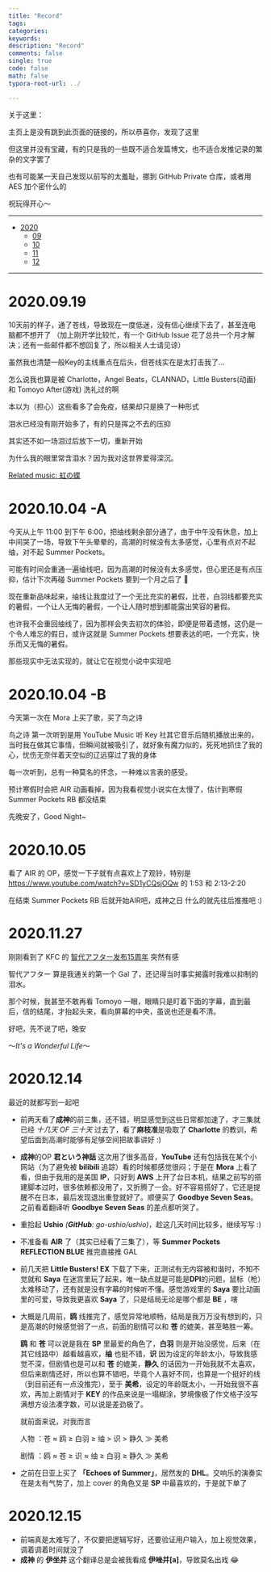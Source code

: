 ```yaml
---
title: "Record"  
tags:  
categories:  
keywords:
description: "Record"  
comments: false    
single: true  
code: false   
math: false
typora-root-url: ../  

---
```




关于这里：

主页上是没有跳到此页面的链接的，所以恭喜你，发现了这里

但这里并没有宝藏，有的只是我的一些既不适合发篇博文，也不适合发推记录的繁杂的文字罢了

也有可能某一天自己发现以前写的太羞耻，挪到 GitHub Private 仓库，或者用 AES 加个密什么的

祝玩得开心～







---

- <a href="#2020">2020</a>
  - <a href="#202009">09</a>
  - <a href="#202010">10</a>
  - <a href="#202011">11</a>
  - <a href="#202012">12</a>

---



<a id=2020></a> <!--2020 START-->

<a id=202009></a> <!--2020-09 START-->

# 2020.09.19

10天前的样子，通了苍线，导致现在一度低迷，没有信心继续下去了，甚至连电脑都不想开了 （加上刚开学比较忙，有一个 GitHub Issue 花了总共一个月才解决；还有一些邮件都不想回复了，所以相关人士请见谅）

虽然我也清楚一般Key的主线重点在后头，但苍线实在是太打击我了... 

<hide>怎么说我也算是被 Charlotte，Angel Beats，CLANNAD，Little Busters(动画) 和 Tomoyo After(游戏) 洗礼过的啊</hide>

本以为（担心）这些看多了会免疫，结果却只是换了一种形式

泪水已经没有刚开始多了，有的只是挥之不去的压抑

其实还不如一场泪过后放下一切，重新开始

为什么我的眼里常含泪水？因为我对这世界爱得深沉。

[Related music: 虹の蝶](https://music.youtube.com/watch?v=GQHr5-BBIZ4&feature=share)

<!--2020-09 END-->

<a id=202010></a> <!--2020-10 START-->

# 2020.10.04 -A

今天从上午 11:00 到下午 6:00，把䌷线剩余部分通了，由于中午没有休息，加上中间哭了一场，导致下午头晕晕的，高潮的时候没有太多感觉，心里有点对不起䌷，对不起 Summer Pockets。

可能有时间会重通一遍䌷线吧，因为高潮的时候没有太多感觉，但心里还是有点压抑，估计下次再碰 Summer Pockets 要到一个月之后了 🙂

现在重新品味起来，䌷线让我度过了一个无比充实的暑假，比苍，白羽线都要充实的暑假，一个让人无悔的暑假，一个让人随时想到都能露出笑容的暑假。

也许我不会重回䌷线了，因为那样会失去初次的体验，即便是带着遗憾，这仍是一个令人难忘的假日，或许这就是 Summer Pockets 想要表达的吧，一个充实，快乐而又无悔的暑假。

那些现实中无法实现的，就让它在视觉小说中实现吧

# 2020.10.04 -B

今天第一次在 Mora 上买了歌，买了鸟之诗

鸟之诗 第一次听到是用 YouTube Music 听 Key 社其它音乐后随机播放出来的，当时我在做其它事情，但瞬间就被吸引了，就好象有魔力似的，死死地抓住了我的心，忧伤无奈伴着天空似的辽远穿过了我的身体

每一次听到，总有一种莫名的怀念，一种难以言表的感受。

预计寒假时会把 AIR 动画看掉，因为我看视觉小说实在太慢了，估计到寒假 Summer Pockets RB 都没结束

先晚安了，Good Night~

# 2020.10.05

看了 AIR 的 OP，感觉一下子就有点喜欢上了观铃，特别是 https://www.youtube.com/watch?v=SD1yCQsjOQw 的 1:53 和 2:13-2:20

在结束 Summer Pockets RB 后就开始AIR吧，成神之日 什么的就先往后推推吧 :)

<!--2020-10 END-->

<a id=202011></a><!--2020-11 START-->

# 2020.11.27

刚刚看到了 KFC 的 [智代アフター发布15周年](http://www.keyfc.net/bbs/showtopic-68131.aspx)
突然有感

智代アフター 算是我通关的第一个 Gal 了，还记得当时事实揭露时我难以抑制的泪水。

那个时候，我甚至不敢再看 Tomoyo 一眼，眼睛只是盯着下面的字幕，直到最后，信的结尾，才抬起头来，看向屏幕的中央，虽说也还是看不清。

好吧，先不说了吧，晚安 

～*It's a Wonderful Life*～

<!--2020-11 END-->

<a id=202012></a><!--2020-12 START-->

# 2020.12.14

最近的就都写到一起吧

- 前两天看了**成神**的前三集，还不错，明显感觉到这些日常都加速了，才三集就已经 *十几天 OF 三十天* 过去了，看了**麻枝准**是吸取了 **Charlotte** 的教训，希望后面到高潮时能够有足够空间把故事讲好 :)

- **成神**的OP **君という神話** 这次用了很多高音，**YouTube** 还有包括我在某个小网站（为了避免被 **bilibili** 追踪）看的时候都感觉很闷；于是在 **Mora** 上看了看，但由于我用的是美国 **IP**，只好到 **AWS** 上开了台日本机，结果之前写的搭建脚本过时，很多依赖都没用了，又折腾了一会。好不容易搭好了，它还是提醒不在日本，最后发现退出重登就好了。顺便买了 **Goodbye Seven Seas**。之前看着翻译听 **Goodbye Seven Seas** 的差点都听哭了。

- 重拾起 **Ushio** *(**GitHub**: go-ushio/ushio)*，趁这几天时间比较多，继续写写 :)

- 不准备看 **AIR** 了（其实已经看了三集了），等 **Summer Pockets REFLECTION BLUE** 推完直接推 GAL

- 前几天把 **Little Busters! EX** 下载了下来，正测试有无内容被和谐时，不知不觉就和 **Saya** 在迷宫里玩了起来，唯一缺点就是可能是**DPI**的问题，鼠标（枪）太难移动了，还有就是没有字幕的时候听不懂。感觉游戏里的 **Saya** 要比动画里的可爱，导致我更喜欢 **Saya** 了，只是结局无论是哪个都是 **BE** ，嗐

- 大概是几周前，**鸥** 线推完了，感觉异常地顺畅，结局是我万万没有想到的，只是高潮的时候感觉弱了一点，前面的剧情可以和 **苍** 的媲美，甚至略胜一筹。

  **鸥** 和 **苍** 可以说是我在 **SP** 里最爱的角色了，**白羽** 则是开始没感觉，后来（在其它线路中）越看越喜欢，**䌷** 也挺不错，**识** 因为设定的年龄太小，导致我感觉不深，但剧情也是可以和 **苍** 的媲美，**静久**  的话因为一开始我就不太喜欢，但后来剧情还好，所以也算不错吧，毕竟个人喜好不同，也算是一个挺好的线（到目前还有一点没推完），至于 **美希**，设定的年龄既太小，一开始我很不喜欢，再加上剧情对于 **KEY** 的作品来说是一塌糊涂，梦境像极了作文格子没写满想方设法凑字数，可以说是差劲极了。

  就前面来说，对我而言

  人物 ：苍 ≈ 鸥 ≥ 白羽 ≥ 䌷 > 识 > 静久 ≫ 美希

  剧情 ：鸥 ≈ 苍 ≥ 识 ≈ 䌷 ≥ 白羽 ≥ 静久 ≫ 美希

- 之前在日亚上买了 **「Echoes of Summer」**，居然发的 **DHL**。交响乐的演奏实在是太有气势了，加上 cover 的角色又是 **SP** 中最喜欢的，于是就下单了

# 2020.12.15

- 前端真是太难写了，不仅要把逻辑写好，还要验证用户输入，加上视觉效果，调着调着时间就没了
- **成神** 的 **伊坐并** 这个翻译总是会被我看成 **伊唑并[a]**，导致莫名出戏 :joy:

<!--2020-12 END-->

<!--2020 END-->

<a id=2021></a> <!--2021 START-->

<!--2021 END-->